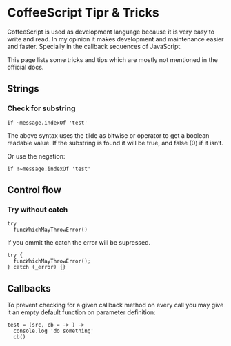 CoffeeScript Tipr & Tricks
=================================================

CoffeeScript is used as development language because it is very easy to write
and read. In my opinion it makes development and maintenance easier and faster.
Specially in the callback sequences of JavaScript.

This page lists some tricks and tips which are mostly not mentioned in the
official docs.


Strings
-------------------------------------------------

### Check for substring

    if ~message.indexOf 'test'

The above syntax uses the tilde as bitwise or operator to get a boolean
readable value. If the substring is found it will be true, and false (0) if it
isn’t.

Or use the negation:

    if !~message.indexOf 'test'


Control flow
-------------------------------------------------

### Try without catch

    try
      funcWhichMayThrowError()

If you ommit the catch the error will be supressed.

    try {
      funcWhichMayThrowError();
    } catch (_error) {}


Callbacks
-------------------------------------------------

To prevent checking for a given callback method on every call you may give it
an empty default function on parameter definition:

    test = (src, cb = -> ) ->
      console.log 'do something'
      cb()

